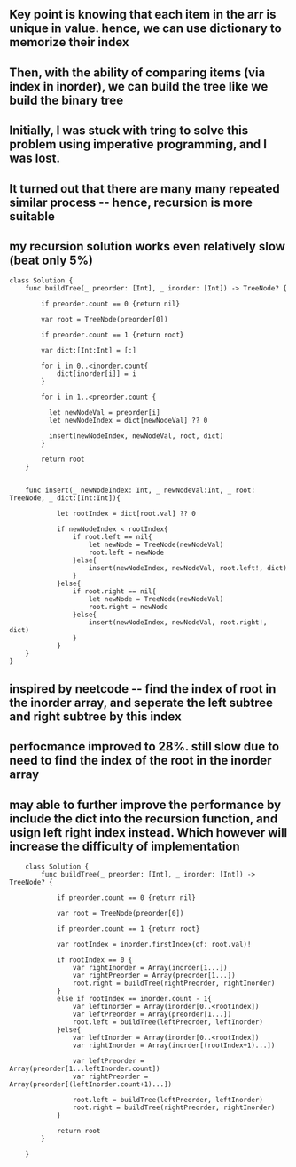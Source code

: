 ## Key point is knowing that each item in the arr is unique in value. hence, we can use dictionary to memorize their index
## Then, with the ability of comparing items (via index in inorder), we can build the tree like we build the binary tree
## Initially, I was stuck with tring to solve this problem using imperative programming, and I was lost. 
## It turned out that there are many many repeated similar process -- hence, recursion is more suitable

## my recursion solution works even relatively slow (beat only 5%)
    class Solution {
        func buildTree(_ preorder: [Int], _ inorder: [Int]) -> TreeNode? {

            if preorder.count == 0 {return nil}

            var root = TreeNode(preorder[0])

            if preorder.count == 1 {return root}

            var dict:[Int:Int] = [:]

            for i in 0..<inorder.count{
                dict[inorder[i]] = i
            }

            for i in 1..<preorder.count {

              let newNodeVal = preorder[i]
              let newNodeIndex = dict[newNodeVal] ?? 0

              insert(newNodeIndex, newNodeVal, root, dict)  
            }

            return root
        }


        func insert(_ newNodeIndex: Int, _ newNodeVal:Int, _ root: TreeNode, _ dict:[Int:Int]){

                let rootIndex = dict[root.val] ?? 0

                if newNodeIndex < rootIndex{
                    if root.left == nil{
                        let newNode = TreeNode(newNodeVal)
                        root.left = newNode
                    }else{
                        insert(newNodeIndex, newNodeVal, root.left!, dict) 
                    }
                }else{
                    if root.right == nil{
                        let newNode = TreeNode(newNodeVal)
                        root.right = newNode
                    }else{
                        insert(newNodeIndex, newNodeVal, root.right!, dict) 
                    }
                }
        }
    }


## inspired by neetcode -- find the index of root in the inorder array, and seperate the left subtree and right subtree by this index
## perfocmance improved to 28%. still slow due to need to find the index of the root in the inorder array
## may able to further improve the performance by include the dict into the recursion function, and usign left right index instead. Which however will increase the difficulty of implementation
        class Solution {
            func buildTree(_ preorder: [Int], _ inorder: [Int]) -> TreeNode? {

                if preorder.count == 0 {return nil}

                var root = TreeNode(preorder[0])

                if preorder.count == 1 {return root}

                var rootIndex = inorder.firstIndex(of: root.val)!

                if rootIndex == 0 {
                    var rightInorder = Array(inorder[1...])
                    var rightPreorder = Array(preorder[1...])
                    root.right = buildTree(rightPreorder, rightInorder)
                }
                else if rootIndex == inorder.count - 1{
                    var leftInorder = Array(inorder[0..<rootIndex])
                    var leftPreorder = Array(preorder[1...])
                    root.left = buildTree(leftPreorder, leftInorder)
                }else{
                    var leftInorder = Array(inorder[0..<rootIndex])
                    var rightInorder = Array(inorder[(rootIndex+1)...])

                    var leftPreorder = Array(preorder[1...leftInorder.count])
                    var rightPreorder = Array(preorder[(leftInorder.count+1)...])

                    root.left = buildTree(leftPreorder, leftInorder)
                    root.right = buildTree(rightPreorder, rightInorder)
                }

                return root
            }

        }
